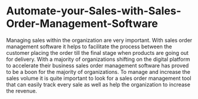 # Automate-your-Sales-with-Sales-Order-Management-Software
Managing sales within the organization are very important. With sales order management software it helps to facilitate the process between the customer placing the order till the final stage when products are going out for delivery.  With a majority of organizations shifting on the digital platform to accelerate their business sales order management software has proved to be a boon for the majority of organizations. To manage and increase the sales volume it is quite important to look for a sales order management tool that can easily track every sale as well as help the organization to increase the revenue.
